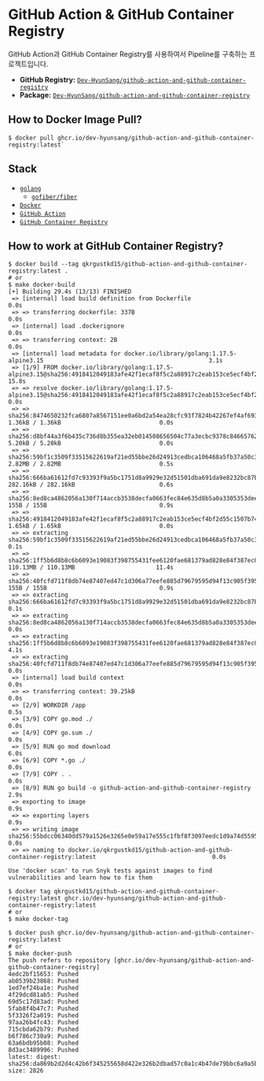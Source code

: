 # GitHub Action & GitHub Container Registry
GitHub Action과 GitHub Container Registry를 사용하여서 Pipeline를 구축하는 프로젝트입니다.

- **GitHub Registry:** [`Dev-HyunSang/github-action-and-github-container-registry`](https://github.com/Dev-HyunSang/github-action-and-github-container-registry)
- **Package:** [`Dev-HyunSang/github-action-and-github-container-registry`](https://github.com/Dev-HyunSang/github-action-and-github-container-registry/pkgs/container/github-action-and-github-container-registry)


## How to Docker Image Pull?
```shell
$ docker pull ghcr.io/dev-hyunsang/github-action-and-github-container-registry:latest`
```

## Stack
- [`golang`](https://go.dev/)
    - [`gofiber/fiber`](https://gofiber.io/)
- [`Docker`](https://www.docker.com/)
- [`GitHub Action`](https://github.com/features/actions)
- [`GitHub Container Registry`](https://docs.github.com/en/packages/working-with-a-github-packages-registry/working-with-the-container-registry)

## How to work at GitHub Container Registry?
```shell
$ docker build --tag qkrgustkd15/github-action-and-github-container-registry:latest .
# or 
$ make docker-build
[+] Building 29.4s (13/13) FINISHED
 => [internal] load build definition from Dockerfile                                                                      0.0s
 => => transferring dockerfile: 337B                                                                                      0.0s
 => [internal] load .dockerignore                                                                                         0.0s
 => => transferring context: 2B                                                                                           0.0s
 => [internal] load metadata for docker.io/library/golang:1.17.5-alpine3.15                                               3.1s
 => [1/9] FROM docker.io/library/golang:1.17.5-alpine3.15@sha256:4918412049183afe42f1ecaf8f5c2a88917c2eab153ce5ecf4bf2d  15.8s
 => => resolve docker.io/library/golang:1.17.5-alpine3.15@sha256:4918412049183afe42f1ecaf8f5c2a88917c2eab153ce5ecf4bf2d5  0.0s
 => => sha256:8474650232fca6807a8567151ee0a6bd2a54ea28cfc93f7824b42267ef4af693 1.36kB / 1.36kB                            0.0s
 => => sha256:d8bf44a3f6b435c736d8b355ea32eb014508656504c77a3ecbc9378c84665762 5.20kB / 5.20kB                            0.0s
 => => sha256:59bf1c3509f33515622619af21ed55bbe26d24913cedbca106468a5fb37a50c3 2.82MB / 2.82MB                            0.5s
 => => sha256:666ba61612fd7c93393f9a5bc1751d8a9929e32d51501dba691da9e8232bc87b 282.16kB / 282.16kB                        0.6s
 => => sha256:8ed8ca4862056a130f714accb3538decfa0663fec84e635d8b5a0a3305353dee 155B / 155B                                0.9s
 => => sha256:4918412049183afe42f1ecaf8f5c2a88917c2eab153ce5ecf4bf2d55c1507b74 1.65kB / 1.65kB                            0.0s
 => => extracting sha256:59bf1c3509f33515622619af21ed55bbe26d24913cedbca106468a5fb37a50c3                                 0.1s
 => => sha256:1ff5b6d8b8c6b6093e19083f398755431fee6120fae681379ad828e84f387ec0 110.13MB / 110.13MB                       11.4s
 => => sha256:40fcfd711f8db74e87407ed47c1d306a77eefe885d79679595d94f13c905f395 155B / 155B                                0.9s
 => => extracting sha256:666ba61612fd7c93393f9a5bc1751d8a9929e32d51501dba691da9e8232bc87b                                 0.1s
 => => extracting sha256:8ed8ca4862056a130f714accb3538decfa0663fec84e635d8b5a0a3305353dee                                 0.0s
 => => extracting sha256:1ff5b6d8b8c6b6093e19083f398755431fee6120fae681379ad828e84f387ec0                                 4.1s
 => => extracting sha256:40fcfd711f8db74e87407ed47c1d306a77eefe885d79679595d94f13c905f395                                 0.0s
 => [internal] load build context                                                                                         0.0s
 => => transferring context: 39.25kB                                                                                      0.0s
 => [2/9] WORKDIR /app                                                                                                    0.5s
 => [3/9] COPY go.mod ./                                                                                                  0.0s
 => [4/9] COPY go.sum ./                                                                                                  0.0s
 => [5/9] RUN go mod download                                                                                             6.0s
 => [6/9] COPY *.go ./                                                                                                    0.0s
 => [7/9] COPY . .                                                                                                        0.0s
 => [8/9] RUN go build -o github-action-and-github-container-registry                                                     2.9s
 => exporting to image                                                                                                    0.9s
 => => exporting layers                                                                                                   0.9s
 => => writing image sha256:55bdcc06340dd579a1526e3265e0e59a17e555c1fbf8f3097eedc1d9a74d5595                              0.0s
 => => naming to docker.io/qkrgustkd15/github-action-and-github-container-registry:latest                                 0.0s

Use 'docker scan' to run Snyk tests against images to find vulnerabilities and learn how to fix them
```

```shell
$ docker tag qkrgustkd15/github-action-and-github-container-registry:latest ghcr.io/dev-hyunsang/github-action-and-github-container-registry:latest
# or
$ make docker-tag
```

```shell
$ docker push ghcr.io/dev-hyunsang/github-action-and-github-container-registry:latest
# or
$ make docker-push
The push refers to repository [ghcr.io/dev-hyunsang/github-action-and-github-container-registry]
4edc2bf15653: Pushed
ab0539b23868: Pushed
1ed7ef24ba1e: Pushed
4f29dcd81ab5: Pushed
69d5c17d83ad: Pushed
5fab8f4b47c7: Pushed
5f3326f2a019: Pushed
97aa26b4fc43: Pushed
715cbda62b79: Pushed
b6f786c730a9: Pushed
63a6bdb95b08: Pushed
8d3ac3489996: Pushed
latest: digest: sha256:da869b2d2d4c42b6f345255658d422e326b2dbad57c0a1c4b47de79bbc6a9a5b size: 2826
```